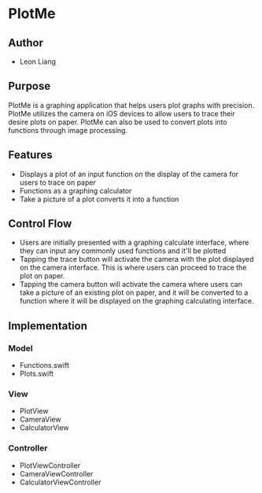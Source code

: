 # PlotMe

## Author
* Leon Liang

## Purpose
PlotMe is a graphing application that helps users plot graphs with precision. 
PlotMe utilizes the camera on iOS devices to allow users to trace their desire plots on paper.
PlotMe can also be used to convert plots into functions through image processing.

## Features
* Displays a plot of an input function on the display of the camera for users to trace on paper
* Functions as a graphing calculator
* Take a picture of a plot converts it into a function

## Control Flow
* Users are initially presented with a graphing calculate interface, where they can input any 
commonly used functions and it'll be plotted
* Tapping the trace button will activate the camera with the plot displayed on the camera
interface. This is where users can proceed to trace the plot on paper.
* Tapping the camera button will activate the camera where users can take a picture of an
existing plot on paper, and it will be converted to a function where it will be displayed
on the graphing calculating interface.

## Implementation

### Model
* Functions.swift
* Plots.swift

### View
* PlotView
* CameraView
* CalculatorView

### Controller
* PlotViewController
* CameraViewController
* CalculatorViewController
